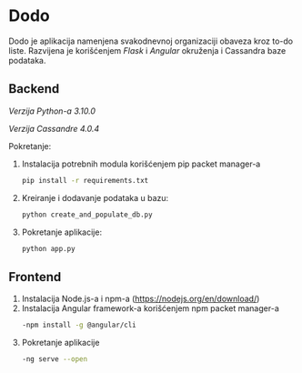 # Dodo
Dodo je aplikacija namenjena svakodnevnoj organizaciji obaveza kroz to-do liste. Razvijena je korišćenjem *Flask* i *Angular* okruženja i Cassandra baze podataka.

## Backend

*Verzija Python-a 3.10.0*

*Verzija Cassandre 4.0.4*

Pokretanje:
1. Instalacija potrebnih modula korišćenjem pip packet manager-a
	```bash
	pip install -r requirements.txt
	```

2. Kreiranje i dodavanje podataka u bazu:
	```bash
	python create_and_populate_db.py
	```
3. Pokretanje aplikacije: 
	```bash
	python app.py
	```
## Frontend
1. Instalacija Node.js-a i npm-a (https://nodejs.org/en/download/)
2. Instalacija Angular framework-a korišćenjem npm packet manager-a
	```bash
	-npm install -g @angular/cli
	```
3. Pokretanje aplikacije
	```bash
	-ng serve --open
	```
